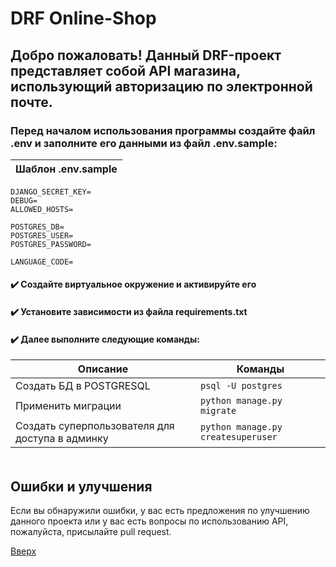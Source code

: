 <a id="toup"></a>
<h1>DRF Online-Shop</h1>
<h2>Добро пожаловать! 
Данный DRF-проект представляет собой API магазина, 
использующий авторизацию по электронной почте.</h2>
<h3>Перед началом использования программы создайте файл .env и заполните его данными из файл .env.sample:</h3>


| Шаблон .env.sample |
|--------------------|

```text 
DJANGO_SECRET_KEY=
DEBUG=
ALLOWED_HOSTS=

POSTGRES_DB=
POSTGRES_USER=
POSTGRES_PASSWORD=

LANGUAGE_CODE=
 ```

<h4>✔️ Создайте виртуальное окружение и активируйте его</h3>
<h4>✔️ Установите зависимости из файла requirements.txt </h3>

<h4>✔️ Далее выполните следующие команды: </h4>

| Описание                                        | Команды                                |
|-------------------------------------------------|----------------------------------------|
| Создать БД в POSTGRESQL                         | ```psql -U postgres```                 |
| Применить миграции                              | ```python manage.py migrate```         |
| Создать суперпользователя для доступа в админку | ```python manage.py createsuperuser``` |


 <div style="display: flex; align-items: center;">
    <div style="display: inline-block; margin: 2px;" >


</div>
  </div>

<h2>Ошибки и улучшения</h2>
Если вы обнаружили ошибки, у вас есть предложения по улучшению данного проекта 
или у вас есть вопросы по использованию API, пожалуйста, присылайте pull request.

[Вверх](#toup)
